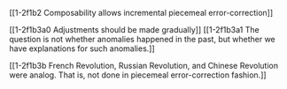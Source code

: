 [[1-2f1b2 Composability allows incremental piecemeal error-correction]]

[[1-2f1b3a0 Adjustments should be made gradually]]
[[1-2f1b3a1 The question is not whether anomalies happened in the past, but whether we have explanations for such anomalies.]]

[[1-2f1b3b French Revolution, Russian Revolution, and Chinese Revolution were analog. That is, not done in piecemeal error-correction fashion.]]
